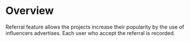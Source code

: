 # Overview

Referral feature allows the projects increase their popularity by the use of influencers advertises. Each user who accept the referral is recorded.
